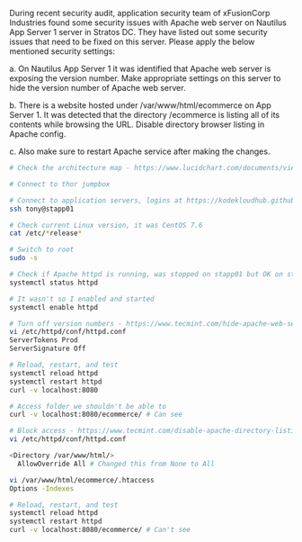During recent security audit, application security team of xFusionCorp Industries found some security issues with Apache web server on Nautilus App Server 1 server in Stratos DC. They have listed out some security issues that need to be fixed on this server. Please apply the below mentioned security settings:

a. On Nautilus App Server 1 it was identified that Apache web server is exposing the version number. Make appropriate settings on this server to hide the version number of Apache web server.

b. There is a website hosted under /var/www/html/ecommerce on App Server 1. It was detected that the directory /ecommerce is listing all of its contents while browsing the URL. Disable directory browser listing in Apache config.

c. Also make sure to restart Apache service after making the changes.


```bash
# Check the architecture map - https://www.lucidchart.com/documents/view/58e22de2-c446-4b49-ae0f-db79a3318e97/0_0

# Connect to thor jumpbox

# Connect to application servers, logins at https://kodekloudhub.github.io/kodekloud-engineer/docs/projects/nautilus
ssh tony@stapp01

# Check current Linux version, it was CentOS 7.6
cat /etc/*release*

# Switch to root
sudo -s

# Check if Apache httpd is running, was stopped on stapp01 but OK on stapp02 and stapp03
systemctl status httpd

# It wasn't so I enabled and started
systemctl enable httpd

# Turn off version numbers - https://www.tecmint.com/hide-apache-web-server-version-information/
vi /etc/httpd/conf/httpd.conf
ServerTokens Prod
ServerSignature Off

# Reload, restart, and test
systemctl reload httpd
systemctl restart httpd
curl -v localhost:8080

# Access folder we shouldn't be able to
curl -v localhost:8080/ecommerce/ # Can see

# Block access - https://www.tecmint.com/disable-apache-directory-listing-htaccess/
vi /etc/httpd/conf/httpd.conf

<Directory /var/www/html/>
  AllowOverride All # Changed this from None to All

vi /var/www/html/ecommerce/.htaccess
Options -Indexes

# Reload, restart, and test
systemctl reload httpd
systemctl restart httpd
curl -v localhost:8080/ecommerce/ # Can't see
```
